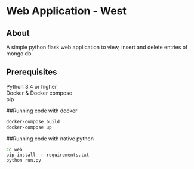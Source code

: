 # Web Application - West


## About
A simple python flask web application to view, insert and delete entries of mongo db. 

## Prerequisites
Python 3.4 or higher <br>
Docker & Docker compose <br>
pip


##Running code with docker

```bash
docker-compose build
docker-compose up 
```

##Running code with native python

```bash
cd web
pip install -r requirements.txt
python run.py
```


